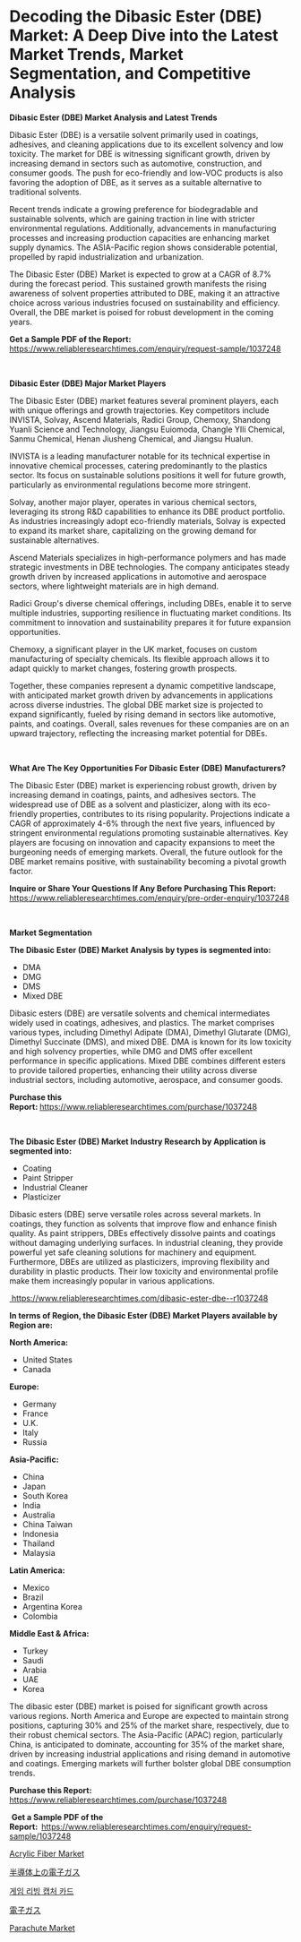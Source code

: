 <p><h1>Decoding the Dibasic Ester (DBE) Market: A Deep Dive into the Latest Market Trends, Market Segmentation, and Competitive Analysis</h1></p><p><strong>Dibasic Ester (DBE) Market Analysis and Latest Trends</strong></p>
<p><p>Dibasic Ester (DBE) is a versatile solvent primarily used in coatings, adhesives, and cleaning applications due to its excellent solvency and low toxicity. The market for DBE is witnessing significant growth, driven by increasing demand in sectors such as automotive, construction, and consumer goods. The push for eco-friendly and low-VOC products is also favoring the adoption of DBE, as it serves as a suitable alternative to traditional solvents.</p><p>Recent trends indicate a growing preference for biodegradable and sustainable solvents, which are gaining traction in line with stricter environmental regulations. Additionally, advancements in manufacturing processes and increasing production capacities are enhancing market supply dynamics. The ASIA-Pacific region shows considerable potential, propelled by rapid industrialization and urbanization.</p><p>The Dibasic Ester (DBE) Market is expected to grow at a CAGR of 8.7% during the forecast period. This sustained growth manifests the rising awareness of solvent properties attributed to DBE, making it an attractive choice across various industries focused on sustainability and efficiency. Overall, the DBE market is poised for robust development in the coming years.</p></p>
<p><strong>Get a Sample PDF of the Report:&nbsp;</strong> <a href="https://www.reliableresearchtimes.com/enquiry/request-sample/1037248">https://www.reliableresearchtimes.com/enquiry/request-sample/1037248</a></p>
<p>&nbsp;</p>
<p><strong>Dibasic Ester (DBE) Major Market Players</strong></p>
<p><p>The Dibasic Ester (DBE) market features several prominent players, each with unique offerings and growth trajectories. Key competitors include INVISTA, Solvay, Ascend Materials, Radici Group, Chemoxy, Shandong Yuanli Science and Technology, Jiangsu Euiomoda, Changle YIli Chemical, Sanmu Chemical, Henan Jiusheng Chemical, and Jiangsu Hualun.</p><p>INVISTA is a leading manufacturer notable for its technical expertise in innovative chemical processes, catering predominantly to the plastics sector. Its focus on sustainable solutions positions it well for future growth, particularly as environmental regulations become more stringent. </p><p>Solvay, another major player, operates in various chemical sectors, leveraging its strong R&D capabilities to enhance its DBE product portfolio. As industries increasingly adopt eco-friendly materials, Solvay is expected to expand its market share, capitalizing on the growing demand for sustainable alternatives.</p><p>Ascend Materials specializes in high-performance polymers and has made strategic investments in DBE technologies. The company anticipates steady growth driven by increased applications in automotive and aerospace sectors, where lightweight materials are in high demand.</p><p>Radici Group's diverse chemical offerings, including DBEs, enable it to serve multiple industries, supporting resilience in fluctuating market conditions. Its commitment to innovation and sustainability prepares it for future expansion opportunities.</p><p>Chemoxy, a significant player in the UK market, focuses on custom manufacturing of specialty chemicals. Its flexible approach allows it to adapt quickly to market changes, fostering growth prospects.</p><p>Together, these companies represent a dynamic competitive landscape, with anticipated market growth driven by advancements in applications across diverse industries. The global DBE market size is projected to expand significantly, fueled by rising demand in sectors like automotive, paints, and coatings. Overall, sales revenues for these companies are on an upward trajectory, reflecting the increasing market potential for DBEs.</p></p>
<p>&nbsp;</p>
<p><strong>What Are The Key Opportunities For Dibasic Ester (DBE) Manufacturers?</strong></p>
<p><p>The Dibasic Ester (DBE) market is experiencing robust growth, driven by increasing demand in coatings, paints, and adhesives sectors. The widespread use of DBE as a solvent and plasticizer, along with its eco-friendly properties, contributes to its rising popularity. Projections indicate a CAGR of approximately 4-6% through the next five years, influenced by stringent environmental regulations promoting sustainable alternatives. Key players are focusing on innovation and capacity expansions to meet the burgeoning needs of emerging markets. Overall, the future outlook for the DBE market remains positive, with sustainability becoming a pivotal growth factor.</p></p>
<p><strong>Inquire or Share Your Questions If Any Before Purchasing This Report:</strong> <a href="https://www.reliableresearchtimes.com/enquiry/pre-order-enquiry/1037248">https://www.reliableresearchtimes.com/enquiry/pre-order-enquiry/1037248</a></p>
<p>&nbsp;</p>
<p><strong>Market Segmentation</strong></p>
<p><strong>The Dibasic Ester (DBE) Market Analysis by types is segmented into:</strong></p>
<p><ul><li>DMA</li><li>DMG</li><li>DMS</li><li>Mixed DBE</li></ul></p>
<p><p>Dibasic esters (DBE) are versatile solvents and chemical intermediates widely used in coatings, adhesives, and plastics. The market comprises various types, including Dimethyl Adipate (DMA), Dimethyl Glutarate (DMG), Dimethyl Succinate (DMS), and mixed DBE. DMA is known for its low toxicity and high solvency properties, while DMG and DMS offer excellent performance in specific applications. Mixed DBE combines different esters to provide tailored properties, enhancing their utility across diverse industrial sectors, including automotive, aerospace, and consumer goods.</p></p>
<p><strong>Purchase this Report:&nbsp;</strong><a href="https://www.reliableresearchtimes.com/purchase/1037248">https://www.reliableresearchtimes.com/purchase/1037248</a></p>
<p>&nbsp;</p>
<p><strong>The Dibasic Ester (DBE) Market Industry Research by Application is segmented into:</strong></p>
<p><ul><li>Coating</li><li>Paint Stripper</li><li>Industrial Cleaner</li><li>Plasticizer</li></ul></p>
<p><p>Dibasic esters (DBE) serve versatile roles across several markets. In coatings, they function as solvents that improve flow and enhance finish quality. As paint strippers, DBEs effectively dissolve paints and coatings without damaging underlying surfaces. In industrial cleaning, they provide powerful yet safe cleaning solutions for machinery and equipment. Furthermore, DBEs are utilized as plasticizers, improving flexibility and durability in plastic products. Their low toxicity and environmental profile make them increasingly popular in various applications.</p></p>
<p><a href="https://www.reliableresearchtimes.com/dibasic-ester-dbe--r1037248">&nbsp;https://www.reliableresearchtimes.com/dibasic-ester-dbe--r1037248</a></p>
<p><strong>In terms of Region, the Dibasic Ester (DBE) Market Players available by Region are:</strong></p>
<p>
    <p> <strong> North America: </strong>
        <ul>
            <li>United States</li>
            <li>Canada</li>
        </ul>
        </p> 
    <p> <strong> Europe: </strong>
        <ul>
            <li>Germany</li>
            <li>France</li>
            <li>U.K.</li>
            <li>Italy</li>
            <li>Russia</li>
        </ul>
        </p> 
    <p> <strong> Asia-Pacific: </strong>
        <ul>
            <li>China</li>
            <li>Japan</li>
            <li>South Korea</li>
            <li>India</li>
            <li>Australia</li>
            <li>China Taiwan</li>
            <li>Indonesia</li>
            <li>Thailand</li>
            <li>Malaysia</li>
        </ul>
        </p> 
    <p> <strong> Latin America: </strong>
        <ul>
            <li>Mexico</li>
            <li>Brazil</li>
            <li>Argentina Korea</li>
            <li>Colombia</li>
        </ul>
        </p> 
    <p> <strong> Middle East & Africa: </strong>
        <ul>
            <li>Turkey</li>
            <li>Saudi</li>
            <li>Arabia</li>
            <li>UAE</li>
            <li>Korea</li>
        </ul>
    </p>
    </p>
<p><p>The dibasic ester (DBE) market is poised for significant growth across various regions. North America and Europe are expected to maintain strong positions, capturing 30% and 25% of the market share, respectively, due to their robust chemical sectors. The Asia-Pacific (APAC) region, particularly China, is anticipated to dominate, accounting for 35% of the market share, driven by increasing industrial applications and rising demand in automotive and coatings. Emerging markets will further bolster global DBE consumption trends.</p></p>
<p><strong>Purchase this Report: </strong><a href="https://www.reliableresearchtimes.com/purchase/1037248">https://www.reliableresearchtimes.com/purchase/1037248</a></p>
<p>&nbsp;<strong>Get a Sample PDF of the Report:&nbsp;&nbsp;</strong><a href="https://www.reliableresearchtimes.com/enquiry/request-sample/1037248">https://www.reliableresearchtimes.com/enquiry/request-sample/1037248</a></p>
<p><strong></strong></p>
<p><p><a href="https://issuu.com/reportprime-2/docs/acrylic-fiber-market-size-2030.pptx_7efb0dd9f6302f">Acrylic Fiber Market</a></p><p><a href="https://medium.com/@americahilario/electron-gas-on-the-semiconductor-market-%E3%81%AF-%E3%82%B3%E3%82%B9%E3%83%88%E7%AE%A1%E7%90%86%E3%81%A8%E5%8A%B9%E7%8E%87%E5%90%91%E4%B8%8A%E3%82%92%E5%84%AA%E5%85%88%E3%81%97%E3%81%BE%E3%81%99-%E3%81%95%E3%82%89%E3%81%AB-%E5%A0%B1%E5%91%8A%E6%9B%B8%E3%81%AF%E5%B8%82%E5%A0%B4%E3%81%AE%E9%9C%80%E8%A6%81%E9%9D%A2%E3%81%A8%E4%BE%9B%E7%B5%A6%E9%9D%A2%E3%81%AE%E4%B8%A1%E6%96%B9%E3%82%92%E3%82%AB%E3%83%90%E3%83%BC%E3%81%97%E3%81%A6%E3%81%84%E3%81%BE%E3%81%99-a7aa2fe05079">半導体上の電子ガス</a></p><p><a href="https://medium.com/@emoryyundt1935/%EC%84%B8%EA%B3%84-game-living-capture-card-market-%EC%9D%80-2024%EC%97%90%EC%84%9C-2031%EB%A1%9C-%EC%97%B0%ED%8F%89%EA%B7%A0-%EC%A6%9D%EA%B0%80%EC%9C%A8%EC%9D%84-%EB%B3%B4%EC%9D%BC-%EA%B2%83%EC%9C%BC%EB%A1%9C-%EC%98%88%EC%83%81%EB%90%A9%EB%8B%88%EB%8B%A4-e68e215933f1">게임 리빙 캡처 카드</a></p><p><a href="https://medium.com/@americahilario/%E3%82%B0%E3%83%AD%E3%83%BC%E3%83%90%E3%83%AB%E9%9B%BB%E5%AD%90%E3%82%AC%E3%82%B9%E5%B8%82%E5%A0%B4%E3%81%AE%E5%8B%95%E5%90%91%E3%81%AB%E9%96%A2%E3%81%99%E3%82%8B%E6%88%A6%E7%95%A5%E7%9A%84%E3%82%A4%E3%83%B3%E3%82%B5%E3%82%A4%E3%83%88-2024%E5%B9%B4-2031%E5%B9%B4-142%E3%83%9A%E3%83%BC%E3%82%B8%E3%81%AB%E3%82%8F%E3%81%9F%E3%81%A3%E3%81%A6%E3%82%AB%E3%83%90%E3%83%BC%E3%81%95%E3%82%8C%E3%81%A6%E3%81%84%E3%81%BE%E3%81%99-ebbdfe797b2e">電子ガス</a></p><p><a href="https://github.com/DixieGrimes/Market-Research-Report-List-1/blob/main/parachute-market.md">Parachute Market</a></p></p>